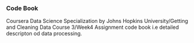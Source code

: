 ### Code Book

Coursera Data Science Specialization by Johns Hopkins University/Getting and Cleaning Data Course 3/Week4 Assignment code book i.e detailed descripton od data processing.
